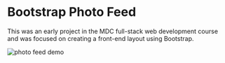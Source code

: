 # Bootstrap Photo Feed

This was an early project in the MDC full-stack web development course and was focused on creating a front-end layout using Bootstrap. 

![photo feed demo](https://media.giphy.com/media/5zkUhKDaEzx8QWaqAe/giphy.gif)
